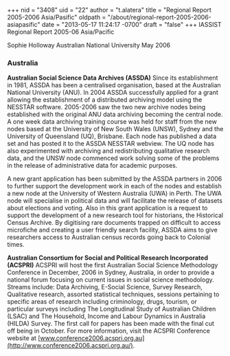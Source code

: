 +++
nid = "3408"
uid = "22"
author = "t.alatera"
title = "Regional Report 2005-2006 Asia/Pasific"
oldpath = "/about/regional-report-2005-2006-asiapasific"
date = "2013-05-17 11:24:17 -0700"
draft = "false"
+++
IASSIST Regional Report 2005-06
Asia/Pacific

Sophie Holloway
Australian National University
May 2006

### Australia

**Australian Social Science Data Archives (ASSDA)**
Since its establishment in 1981, ASSDA has been a centralised
organisation, based at the Australian National University (ANU). In 2004
ASSDA successfully applied for a grant allowing the establishment of a
distributed archiving model using the NESSTAR software. 2005-2006 saw
the two new archive nodes being established with the original ANU data
archiving becoming the central node. A one week data archiving training
course was held for staff from the new nodes based at the University of
New South Wales (UNSW), Sydney and the University of Queensland (UQ),
Brisbane. Each node has published a data set and has posted it to the
ASSDA NESSTAR webview. The UQ node has also experimented with archiving
and redistributing qualitative research data, and the UNSW node
commenced work solving some of the problems in the release of
administrative data for academic purposes.

A new grant application has been submitted by the ASSDA partners in 2006
to further support the development work in each of the nodes and
establish a new node at the University of Western Australia (UWA) in
Perth. The UWA node will specialise in political data and will
facilitate the release of datasets about elections and voting. Also in
this grant application is a request to support the development of a new
research tool for historians, the Historical Census Archive. By
digitising rare documents trapped on difficult to access microfiche and
creating a user friendly search facility, ASSDA aims to give researchers
access to Australian census records going back to Colonial times.

**Australian Consortium for Social and Political Research Incorporated
(ACSPRI)**
ACSPRI will host the first Australian Social Science Methodology
Conference in December, 2006 in Sydney, Australia, in order to provide a
national forum focusing on current issues in social science methodology.
Streams include: Data Archiving, E-Social Science, Survey Research,
Qualitative research, assorted statistical techniques, sessions
pertaining to specific areas of research including criminology, drugs,
tourism, or particular surveys including The Longitudinal Study of
Australian Children (LSAC) and The Household, Income and Labour Dynamics
in Australia (HILDA) Survey. The first call for papers has been made
with the final cut off being in October. For more information, visit the
ACSPRI Conference website at
[www.conference2006.acspri.org.au](http://www.conference2006.acspri.org.au/).
